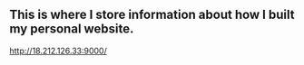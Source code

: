## This is where I store information about how I built my personal website.

<a href="http://18.212.126.33:9000/">http://18.212.126.33:9000/</a>
